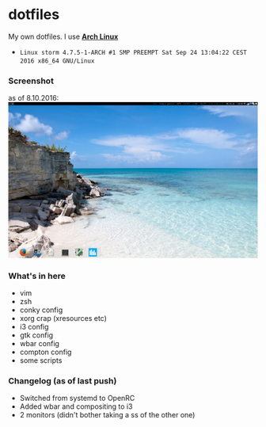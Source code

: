 dotfiles
========
My own dotfiles. I use [**Arch Linux**](https://archlinux.org)
* `Linux storm 4.7.5-1-ARCH #1 SMP PREEMPT Sat Sep 24 13:04:22 CEST 2016 x86_64 GNU/Linux`

### Screenshot
as of 8.10.2016:
![this is how it looks no](https://raw.githubusercontent.com/infyhr/dotfiles/master/screenshot.jpg ".")

### What's in here
* vim
* zsh
* conky config
* xorg crap (xresources etc)
* i3 config
* gtk config
* wbar config
* compton config
* some scripts

### Changelog (as of last push)
* Switched from systemd to OpenRC
* Added wbar and compositing to i3
* 2 monitors (didn't bother taking a ss of the other one)
